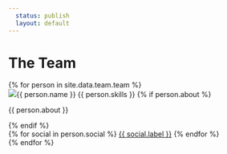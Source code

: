 ```yaml
---
  status: publish
  layout: default
---
```


# The Team

<div class="team flex flex--around center">
{% for person in site.data.team.team %}
  <div class="team__member">
    <img src="{{ person.name | remove: " " }}.jpg" class="team__photo />
    <span class="team__name">{{ person.name }}</span>
    <span class="team__skills">{{ person.skills }}</span>
    {% if person.about %}
    <p class="team__about">
        {{ person.about }}
    </p>
    {% endif %}
    <div class="flex flex--around center">
    {% for social in person.social %}
      <a href="{{ social.url }}">{{ social.label }}</a>
    {% endfor %}
    </div>
  </div>
{% endfor %}
</div>
